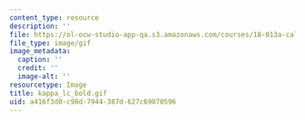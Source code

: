 ```yaml
---
content_type: resource
description: ''
file: https://ol-ocw-studio-app-qa.s3.amazonaws.com/courses/18-013a-calculus-with-applications-spring-2005/a416f3d0c98d7944387d627c69070596_kappa_lc_bold.gif
file_type: image/gif
image_metadata:
  caption: ''
  credit: ''
  image-alt: ''
resourcetype: Image
title: kappa_lc_bold.gif
uid: a416f3d0-c98d-7944-387d-627c69070596
---
```

